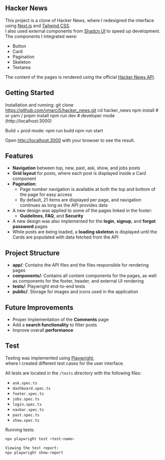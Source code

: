 ## Hacker News
This project is a clone of Hacker News, where I redesigned the interface using [Next.js](https://nextjs.org/) and [Tailwind CSS](https://tailwindcss.com/).  
I also used external components from [Shadcn UI](https://ui.shadcn.com/) to speed up development.  
The components I integrated were:

- Button  
- Card  
- Pagination  
- Skeleton  
- Textarea  

The content of the pages is rendered using the official [Hacker News API](https://github.com/HackerNews/API).

## Getting Started
Installation and running:
git clone https://github.com/vmarci5/hacker_news.git
cd hacker_news
npm install    # or yarn / pnpm install
npm run dev    # developer mode (http://localhost:3000)

Build + prod mode:
npm run build
npm run start

Open [http://localhost:3000](http://localhost:3000) with your browser to see the result.

## Features
- **Navigation** between top, new, past, ask, show, and jobs posts  
- **Grid layout** for posts, where each post is displayed inside a Card component  
- **Pagination**:
  - Page number navigation is available at both the top and bottom of the page for easy access  
  - By default, 21 items are displayed per page, and navigation continues as long as the API provides data
- A new design was applied to some of the pages linked in the footer:
  - **Guidelines**, **FAQ**, and **Security**  
- A new design was also implemented for the **login**, **signup**, and **forgot password** pages
- While posts are being loaded, a **loading skeleton** is displayed until the Cards are populated with data fetched from the API

## Project Structure
- **app/**: Contains the API files and the files responsible for rendering pages  
- **components/**: Contains all content components for the pages, as well as components for the footer, header, and external UI rendering  
- **tests/**: Playwright end-to-end tests  
- **public/**: Storage for images and icons used in the application

## Future Improvements

- Proper implementation of the **Comments** page  
- Add a **search functionality** to filter posts  
- Improve overall **performance**


## Test
Testing was implemented using [Playwright](https://playwright.dev/),  
where I created different test cases for the user interface.

All tests are located in the `/tests` directory with the following files:

- `ask.spec.ts`  
- `dashboard.spec.ts`  
- `footer.spec.ts`  
- `jobs.spec.ts`  
- `login.spec.ts`  
- `navbar.spec.ts`  
- `past.spec.ts`  
- `show.spec.ts`  

Running tests:
```bash
npx playwright test <test-name>

Viewing the test report:
npx playwright show-report





